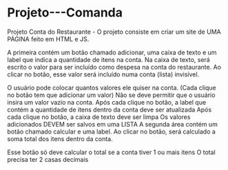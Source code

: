 # Projeto---Comanda
Projeto Conta do Restaurante - O projeto consiste em criar um site de UMA PÁGINA feito em HTML e JS. 

A primeira contém um botão chamado adicionar, uma caixa de texto e um label que indica a quantidade de itens na conta.
Na caixa de texto, será escrito o valor para ser incluído como despesa na conta do restaurante.
Ao clicar no botão, esse valor será incluído numa conta (lista) invisível.

O usuário pode colocar quantos valores ele quiser na conta. (Cada clique no botão tem que adicionar um valor)
Não se deve permitir que o usuário insira um valor vazio na conta.
Após cada clique no botão, a label que contém a quantidade de itens dentro da conta deve ser atualizada
Após cada clique no botão, a caixa de texto deve ser limpa
Os valores adicionados DEVEM ser salvos em uma LISTA
A segunda área contém um botão chamado calcular e uma label. Ao clicar no botão, será calculado a soma total dos itens dentro da conta. 

Esse botão só deve calcular o total se a conta tiver 1 ou mais itens
O total precisa ter 2 casas decimais
